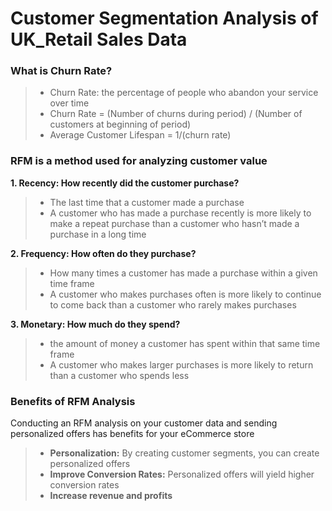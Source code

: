 # Customer Segmentation Analysis of UK_Retail Sales Data

### What is Churn Rate?
> - Churn Rate: the percentage of people who abandon your service over time
> - Churn Rate = (Number of churns during period) / (Number of customers at beginning of period)
> - Average Customer Lifespan = 1/(churn rate)


### RFM is a method used for analyzing customer value
 **1. Recency: How recently did the customer purchase?**
> - The last time that a customer made a purchase
> - A customer who has made a purchase recently is more likely to make a repeat purchase than a customer who hasn’t made a purchase in a long time

**2. Frequency: How often do they purchase?**
> -  How many times a customer has made a purchase within a given time frame
> -  A customer who makes purchases often is more likely to continue to come back than a customer who rarely makes purchases

**3. Monetary: How much do they spend?**
> - the amount of money a customer has spent within that same time frame
> - A customer who makes larger purchases is more likely to return than a customer who spends less


### Benefits of RFM Analysis
Conducting an RFM analysis on your customer data and sending personalized offers has benefits for your eCommerce store

> - **Personalization:** By creating customer segments, you can create personalized offers
> - **Improve Conversion Rates:** Personalized offers will yield higher conversion rates
> - **Increase revenue and profits**
